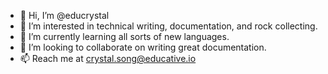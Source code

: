 - 👋 Hi, I’m @educrystal
- 👀 I’m interested in technical writing, documentation, and rock collecting. 
- 🌱 I’m currently learning all sorts of new languages.
- 💞️ I’m looking to collaborate on writing great documentation.
- 📫 Reach me at crystal.song@educative.io 

<!---
educrystal/educrystal is a ✨ special ✨ repository because its `README.md` (this file) appears on your GitHub profile.
You can click the Preview link to take a look at your changes.
--->
